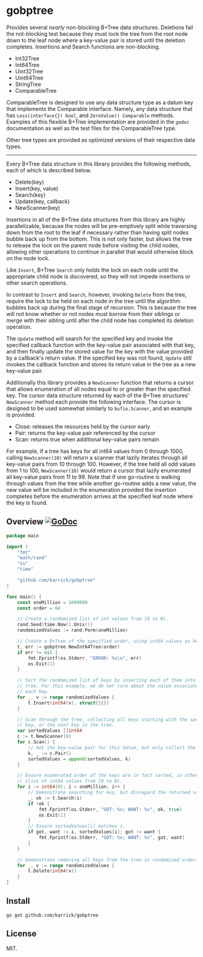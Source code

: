 # gobptree

Provides several _nearly_ non-blocking B+Tree data
structures. Deletions fail the not-blocking test because they must
lock the tree from the root node down to the leaf node where a
key-value pair is stored until the deletion completes. Insertions and
Search functions are non-blocking.

  * Int32Tree
  * Int64Tree
  * Uint32Tree
  * Uint64Tree
  * StringTree
  * ComparableTree

ComparableTree is designed to use any data structure type as a datum
key that implements the Comparable interface. Namely, any data
structure that has `Less(interface{}) bool`, and `ZeroValue()
Comparable` methods. Examples of this flexible B+Tree implementation
are provided in the `godoc` documentation as well as the test files
for the ComparableTree type.

Other tree types are provided as optimized versions of their
respective data types.

---

Every B+Tree data structure in this library provides the following
methods, each of which is described below.

  * Delete(key)
  * Insert(key, value)
  * Search(key)
  * Update(key, callback)
  * NewScanner(key)

Insertions in all of the B+Tree data structures from this library are
highly parallelizable, because the nodes will be pre-emptively split
while traversing down from the root to the leaf if necessary rather
than having split nodes bubble back up from the bottom. This is not
only faster, but allows the tree to release the lock on the parent
node before visiting the child nodes, allowing other operations to
continue in parallel that would otherwise block on the node lock.

Like `Insert`, B+Tree `Search` only holds the lock on each node until
the appropriate child node is discovered, so they will not impede
insertions or other search operations.

In contrast to `Insert` and `Search`, however, invoking `Delete` from
the tree, require the lock to be held on each node in the tree until
the algorithm bubbles back up during the final stage of
recursion. This is because the tree will not know whether or not nodes
must borrow from their siblings or merge with their sibling until
after the child node has completed its deletion operation.

The `Update` method will search for the specified key and invoke the
specified callback function with the key-value pair associated with
that key, and then finally update the stored value for the key with
the value provided by a callback's return value. If the specified key
was not found, `Update` still invokes the callback function and stores
its return value in the tree as a new key-value pair.

Additionally this library provides a `NewScanner` function that
returns a cursor that allows enumeration of all nodes equal to or
greater than the specified key. The cursor data structure returned by
each of the B+Tree structures' `NewScanner` method each provide the
following interface. The cursor is designed to be used somewhat
similarly to `bufio.Scanner`, and an example is provided.

  * Close: releases the resources held by the cursor early
  * Pair: returns the key-value pair referenced by the cursor
  * Scan: returns true when additional key-value pairs remain

For example, if a tree has keys for all int64 values from 0 through
1000, calling `NewScanner(10)` will return a scanner that lazily
iterates through all key-value pairs from 10 through 100. However, if
the tree held all odd values from 1 to 100, `NewScanner(10)` would
return a cursor that lazily enumerated all key-value pairs from 11
to 99. Note that if one go-routine is walking through values from the
tree while another go-routine adds a new value, the new value will be
included in the enumeration provided the insertion completes before
the enumeration arrives at the specified leaf node where the key is
found.

## Overview [![GoDoc](https://godoc.org/github.com/karrick/gobptree?status.svg)](https://godoc.org/github.com/karrick/gobptree)

```Go
package main

import (
    "fmt"
    "math/rand"
    "os"
    "time"

    "github.com/karrick/gobptree"
)

func main() {
    const oneMillion = 1000000
    const order = 64

    // Create a randomized list of int values from [0 to N).
    rand.Seed(time.Now().Unix())
    randomizedValues := rand.Perm(oneMillion)

    // Create a B+Tree of the specified order, using int64 values as keys.
    t, err := gobptree.NewInt64Tree(order)
    if err != nil {
        fmt.Fprintf(os.Stderr, "ERROR: %s\n", err)
        os.Exit(1)
    }

    // Sort the randomized list of keys by inserting each of them into the
    // tree. For this example, we do not care about the value associated with
    // each key.
    for _, v := range randomizedValues {
        t.Insert(int64(v), struct{}{})
    }

    // Scan through the tree, collecting all keys starting with the specified
    // key, or the next key in the tree.
    var sortedValues []int64
    c := t.NewScanner(0)
    for c.Scan() {
        // Get the key-value pair for this datum, but only collect the key.
        k, _ := c.Pair()
        sortedValues = append(sortedValues, k)
    }

    // Ensure enumerated order of the keys are in fact sorted, in other words, a
    // slice of int64 values from [0 to N).
    for i := int64(0); i < oneMillion; i++ {
        // Demonstrate searching for key, but disregard the returned value.
        _, ok := t.Search(i)
        if !ok {
            fmt.Fprintf(os.Stderr, "GOT: %v; WANT: %v", ok, true)
            os.Exit(1)
        }
        // Ensure sortedValues[i] matches i.
        if got, want := i, sortedValues[i]; got != want {
            fmt.Fprintf(os.Stderr, "GOT: %v; WANT: %v", got, want)
        }
    }

    // Demonstrate removing all keys from the tree in randomized order.
    for _, v := range randomizedValues {
        t.Delete(int64(v))
    }
}
```

## Install

```
go get github.com/karrick/gobptree
```

## License

MIT.

